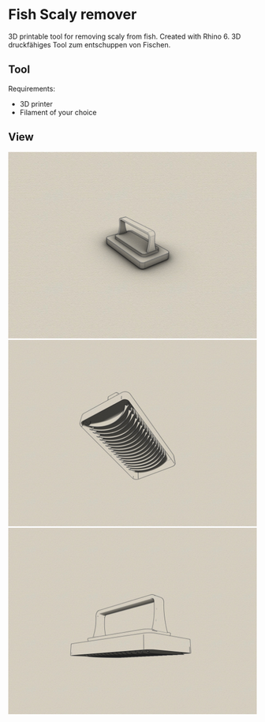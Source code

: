 # Fish Scaly remover
3D printable tool for removing scaly from fish. Created with Rhino 6.
3D druckfähiges Tool zum entschuppen von Fischen.

## Tool

Requirements:
* 3D printer 
* Filament of your choice

## View
![Example Case](iso.jpg)
![Example Case](iso-bottom.jpg)
![Example Case](iso-bottom2.jpg)

